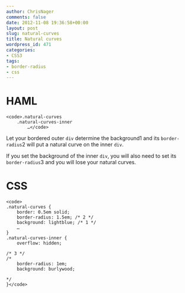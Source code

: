 ```yaml
---
author: ChrisNager
comments: false
date: 2012-11-08 19:36:58+00:00
layout: post
slug: natural-curves
title: Natural curves
wordpress_id: 471
categories:
- CSS3
tags:
- border-radius
- css
---
```


<code></code>






# HAML



    
    
    <code>.natural-curves
        .natural-curves-inner
            …</code>
    



Let your bordered outer `div` determine the background1 and its `border-radius`2 will put a natural curve on the inner `div`.

If you set the background of the inner `div`, you will also need to set its `border-radius`3 and you will lose your natural curves.



# CSS



    
    
    <code>
    .natural-curves {
        border: 0.5em solid;
        border-radius: 1.5em; /* 2 */
        background: lightblue; /* 1 */
        …
    }
    .natural-curves-inner {
        overflow: hidden;
    
    /* 3 */  
    /*
        border-radius: 1em;
        background: burlywood;
    
    */
    }</code>
    
